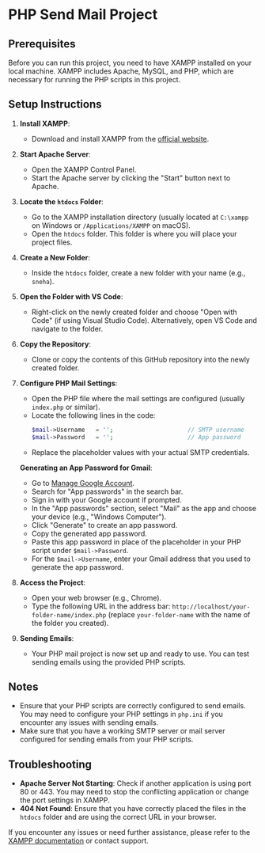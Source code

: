 # PHP Send Mail Project

## Prerequisites

Before you can run this project, you need to have XAMPP installed on your local machine. XAMPP includes Apache, MySQL, and PHP, which are necessary for running the PHP scripts in this project.

## Setup Instructions

1. **Install XAMPP**:
   - Download and install XAMPP from the [official website](https://www.apachefriends.org/index.html).

2. **Start Apache Server**:
   - Open the XAMPP Control Panel.
   - Start the Apache server by clicking the "Start" button next to Apache.

3. **Locate the `htdocs` Folder**:
   - Go to the XAMPP installation directory (usually located at `C:\xampp` on Windows or `/Applications/XAMPP` on macOS).
   - Open the `htdocs` folder. This folder is where you will place your project files.

4. **Create a New Folder**:
   - Inside the `htdocs` folder, create a new folder with your name (e.g., `sneha`).

5. **Open the Folder with VS Code**:
   - Right-click on the newly created folder and choose "Open with Code" (if using Visual Studio Code). Alternatively, open VS Code and navigate to the folder.

6. **Copy the Repository**:
   - Clone or copy the contents of this GitHub repository into the newly created folder.

7. **Configure PHP Mail Settings**:
   - Open the PHP file where the mail settings are configured (usually `index.php` or similar).
   - Locate the following lines in the code:
     ```php
     $mail->Username   = '';                     // SMTP username
     $mail->Password   = '';                     // App password
     ```
   - Replace the placeholder values with your actual SMTP credentials.

   **Generating an App Password for Gmail**:
   - Go to [Manage Google Account](https://myaccount.google.com/).
   - Search for "App passwords" in the search bar.
   - Sign in with your Google account if prompted.
   - In the "App passwords" section, select "Mail" as the app and choose your device (e.g., "Windows Computer").
   - Click "Generate" to create an app password.
   - Copy the generated app password.
   - Paste this app password in place of the placeholder in your PHP script under `$mail->Password`.
   - For the `$mail->Username`, enter your Gmail address that you used to generate the app password.

8. **Access the Project**:
   - Open your web browser (e.g., Chrome).
   - Type the following URL in the address bar: `http://localhost/your-folder-name/index.php` (replace `your-folder-name` with the name of the folder you created).

9. **Sending Emails**:
   - Your PHP mail project is now set up and ready to use. You can test sending emails using the provided PHP scripts.

## Notes

- Ensure that your PHP scripts are correctly configured to send emails. You may need to configure your PHP settings in `php.ini` if you encounter any issues with sending emails.
- Make sure that you have a working SMTP server or mail server configured for sending emails from your PHP scripts.

## Troubleshooting

- **Apache Server Not Starting**: Check if another application is using port 80 or 443. You may need to stop the conflicting application or change the port settings in XAMPP.
- **404 Not Found**: Ensure that you have correctly placed the files in the `htdocs` folder and are using the correct URL in your browser.

If you encounter any issues or need further assistance, please refer to the [XAMPP documentation](https://www.apachefriends.org/faq_windows.html) or contact support.
